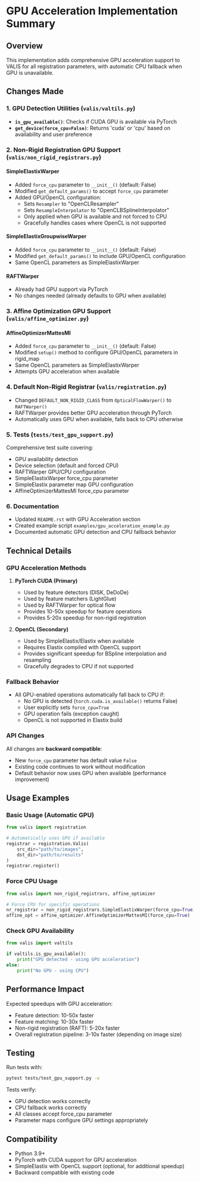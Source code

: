 # GPU Acceleration Implementation Summary

## Overview
This implementation adds comprehensive GPU acceleration support to VALIS for all registration parameters, with automatic CPU fallback when GPU is unavailable.

## Changes Made

### 1. GPU Detection Utilities (`valis/valtils.py`)
- **`is_gpu_available()`**: Checks if CUDA GPU is available via PyTorch
- **`get_device(force_cpu=False)`**: Returns 'cuda' or 'cpu' based on availability and user preference

### 2. Non-Rigid Registration GPU Support (`valis/non_rigid_registrars.py`)

#### SimpleElastixWarper
- Added `force_cpu` parameter to `__init__()` (default: False)
- Modified `get_default_params()` to accept `force_cpu` parameter
- Added GPU/OpenCL configuration:
  - Sets `Resampler` to "OpenCLResampler"
  - Sets `ResampleInterpolator` to "OpenCLBSplineInterpolator"
  - Only applied when GPU is available and not forced to CPU
  - Gracefully handles cases where OpenCL is not supported

#### SimpleElastixGroupwiseWarper
- Added `force_cpu` parameter to `__init__()` (default: False)
- Modified `get_default_params()` to include GPU/OpenCL configuration
- Same OpenCL parameters as SimpleElastixWarper

#### RAFTWarper
- Already had GPU support via PyTorch
- No changes needed (already defaults to GPU when available)

### 3. Affine Optimization GPU Support (`valis/affine_optimizer.py`)

#### AffineOptimizerMattesMI
- Added `force_cpu` parameter to `__init__()` (default: False)
- Modified `setup()` method to configure GPU/OpenCL parameters in rigid_map
- Same OpenCL parameters as SimpleElastixWarper
- Attempts GPU acceleration when available

### 4. Default Non-Rigid Registrar (`valis/registration.py`)
- Changed `DEFAULT_NON_RIGID_CLASS` from `OpticalFlowWarper()` to `RAFTWarper()`
- RAFTWarper provides better GPU acceleration through PyTorch
- Automatically uses GPU when available, falls back to CPU otherwise

### 5. Tests (`tests/test_gpu_support.py`)
Comprehensive test suite covering:
- GPU availability detection
- Device selection (default and forced CPU)
- RAFTWarper GPU/CPU configuration
- SimpleElastixWarper force_cpu parameter
- SimpleElastix parameter map GPU configuration
- AffineOptimizerMattesMI force_cpu parameter

### 6. Documentation
- Updated `README.rst` with GPU Acceleration section
- Created example script `examples/gpu_acceleration_example.py`
- Documented automatic GPU detection and CPU fallback behavior

## Technical Details

### GPU Acceleration Methods

1. **PyTorch CUDA (Primary)**
   - Used by feature detectors (DISK, DeDoDe)
   - Used by feature matchers (LightGlue)
   - Used by RAFTWarper for optical flow
   - Provides 10-50x speedup for feature operations
   - Provides 5-20x speedup for non-rigid registration

2. **OpenCL (Secondary)**
   - Used by SimpleElastix/Elastix when available
   - Requires Elastix compiled with OpenCL support
   - Provides significant speedup for BSpline interpolation and resampling
   - Gracefully degrades to CPU if not supported

### Fallback Behavior
- All GPU-enabled operations automatically fall back to CPU if:
  - No GPU is detected (`torch.cuda.is_available()` returns False)
  - User explicitly sets `force_cpu=True`
  - GPU operation fails (exception caught)
  - OpenCL is not supported in Elastix build

### API Changes
All changes are **backward compatible**:
- New `force_cpu` parameter has default value `False`
- Existing code continues to work without modification
- Default behavior now uses GPU when available (performance improvement)

## Usage Examples

### Basic Usage (Automatic GPU)
```python
from valis import registration

# Automatically uses GPU if available
registrar = registration.Valis(
    src_dir="path/to/images",
    dst_dir="path/to/results"
)
registrar.register()
```

### Force CPU Usage
```python
from valis import non_rigid_registrars, affine_optimizer

# Force CPU for specific operations
nr_registrar = non_rigid_registrars.SimpleElastixWarper(force_cpu=True)
affine_opt = affine_optimizer.AffineOptimizerMattesMI(force_cpu=True)
```

### Check GPU Availability
```python
from valis import valtils

if valtils.is_gpu_available():
    print("GPU detected - using GPU acceleration")
else:
    print("No GPU - using CPU")
```

## Performance Impact
Expected speedups with GPU acceleration:
- Feature detection: 10-50x faster
- Feature matching: 10-30x faster
- Non-rigid registration (RAFT): 5-20x faster
- Overall registration pipeline: 3-10x faster (depending on image size)

## Testing
Run tests with:
```bash
pytest tests/test_gpu_support.py -v
```

Tests verify:
- GPU detection works correctly
- CPU fallback works correctly
- All classes accept force_cpu parameter
- Parameter maps configure GPU settings appropriately

## Compatibility
- Python 3.9+
- PyTorch with CUDA support for GPU acceleration
- SimpleElastix with OpenCL support (optional, for additional speedup)
- Backward compatible with existing code
